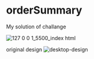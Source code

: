 # orderSummary

My solution of challange


![127 0 0 1_5500_index html](https://user-images.githubusercontent.com/62245000/136995480-0449038e-ff4a-496c-90eb-b2cca45b7905.png)

original design
![desktop-design](https://user-images.githubusercontent.com/62245000/136995775-2da7ff5b-e3d5-4f68-8677-378caee88dee.jpg)
